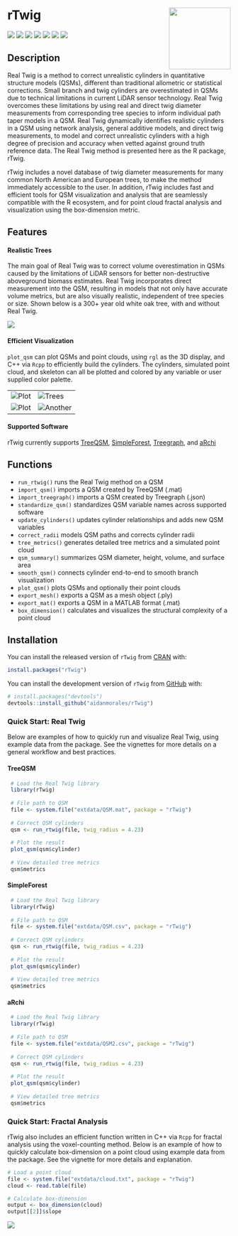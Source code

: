 
<!-- README.md is generated from README.Rmd. Please edit that file -->

# rTwig <img src="man/figures/logo.svg" align="right" height="139"/>

<!-- badges: start -->

[![](https://www.r-pkg.org/badges/version/rTwig)](https://cran.r-project.org/package=rTwig)
[![](https://aidanmorales.r-universe.dev/badges/rTwig)](https://aidanmorales.r-universe.dev)
[![](https://github.com/aidanmorales/rTwig/actions/workflows/R-CMD-check.yaml/badge.svg)](https://github.com/aidanmorales/rTwig/actions/workflows/R-CMD-check.yaml)
[![](https://img.shields.io/github/last-commit/aidanmorales/rTwig.svg)](https://github.com/aidanmorales/rTwig/commits/main)
[![](https://cranlogs.r-pkg.org/badges/grand-total/rTwig)](https://cran.r-project.org/package=rTwig)
[![](https://cranlogs.r-pkg.org/badges/last-month/rTwig)](https://cran.r-project.org/package=rTwig)
[![](https://img.shields.io/badge/license-GPL%20(%3E=%203)-orchid.svg)](https://cran.r-project.org/web/licenses/GPL-3)

<!-- badges: end -->

## Description

Real Twig is a method to correct unrealistic cylinders in quantitative
structure models (QSMs), different than traditional allometric or
statistical corrections. Small branch and twig cylinders are
overestimated in QSMs due to technical limitations in current LiDAR
sensor technology. Real Twig overcomes these limitations by using real
and direct twig diameter measurements from corresponding tree species to
inform individual path taper models in a QSM. Real Twig dynamically
identifies realistic cylinders in a QSM using network analysis, general
additive models, and direct twig measurements, to model and correct
unrealistic cylinders with a high degree of precision and accuracy when
vetted against ground truth reference data. The Real Twig method is
presented here as the R package, rTwig.

rTwig includes a novel database of twig diameter measurements for many
common North American and European trees, to make the method immediately
accessible to the user. In addition, rTwig includes fast and efficient
tools for QSM visualization and analysis that are seamlessly compatible
with the R ecosystem, and for point cloud fractal analysis and
visualization using the box-dimension metric.

## Features

#### Realistic Trees

The main goal of Real Twig was to correct volume overestimation in QSMs
caused by the limitations of LiDAR sensors for better non-destructive
aboveground biomass estimates. Real Twig incorporates direct measurement
into the QSM, resulting in models that not only have accurate volume
metrics, but are also visually realistic, independent of tree species or
size. Shown below is a 300+ year old white oak tree, with and without
Real Twig.

<img src="man/figures/WO18_comparison.png"/>

#### Efficient Visualization

`plot_qsm` can plot QSMs and point clouds, using `rgl` as the 3D
display, and C++ via `Rcpp` to efficiently build the cylinders. The
cylinders, simulated point cloud, and skeleton can all be plotted and
colored by any variable or user supplied color palette.

|                               |                                   |
|-------------------------------|-----------------------------------|
| ![Plot](man/figures/plot.gif) | ![Trees](man/figures/WO7.gif)     |
| ![Plot](man/figures/RO1.gif)  | ![Another](man/figures/stand.gif) |

#### Supported Software

rTwig currently supports
[TreeQSM](https://github.com/InverseTampere/TreeQSM),
[SimpleForest](https://www.simpleforest.org/),
[Treegraph](https://github.com/wanxinyang/treegraph), and
[aRchi](https://github.com/umr-amap/aRchi)

## Functions

- `run_rtwig()` runs the Real Twig method on a QSM
- `import_qsm()` imports a QSM created by TreeQSM (.mat)
- `import_treegraph()` imports a QSM created by Treegraph (.json)
- `standardize_qsm()` standardizes QSM variable names across supported
  software
- `update_cylinders()` updates cylinder relationships and adds new QSM
  variables
- `correct_radii` models QSM paths and corrects cylinder radii
- `tree_metrics()` generates detailed tree metrics and a simulated point
  cloud
- `qsm_summary()` summarizes QSM diameter, height, volume, and surface
  area
- `smooth_qsm()` connects cylinder end-to-end to smooth branch
  visualization
- `plot_qsm()` plots QSMs and optionally their point clouds
- `export_mesh()` exports a QSM as a mesh object (.ply)
- `export_mat()` exports a QSM in a MATLAB format (.mat)
- `box_dimension()` calculates and visualizes the structural complexity
  of a point cloud

## Installation

You can install the released version of `rTwig` from
[CRAN](https://cran.r-project.org/package=rTwig) with:

``` r
install.packages("rTwig")
```

You can install the development version of `rTwig` from
[GitHub](https://github.com/aidanmorales/rTwig) with:

``` r
# install.packages("devtools")
devtools::install_github("aidanmorales/rTwig")
```

### Quick Start: Real Twig

Below are examples of how to quickly run and visualize Real Twig, using
example data from the package. See the vignettes for more details on a
general workflow and best practices.

#### TreeQSM

``` r
 # Load the Real Twig library
 library(rTwig)
 
 # File path to QSM
 file <- system.file("extdata/QSM.mat", package = "rTwig")
 
 # Correct QSM cylinders
 qsm <- run_rtwig(file, twig_radius = 4.23)
 
 # Plot the result
 plot_qsm(qsm$cylinder)
 
 # View detailed tree metrics
 qsm$metrics
```

#### SimpleForest

``` r
 # Load the Real Twig library
 library(rTwig)
 
 # File path to QSM
 file <- system.file("extdata/QSM.csv", package = "rTwig")
 
 # Correct QSM cylinders
 qsm <- run_rtwig(file, twig_radius = 4.23)
 
 # Plot the result
 plot_qsm(qsm$cylinder)
 
 # View detailed tree metrics
 qsm$metrics
```

#### aRchi

``` r
 # Load the Real Twig library
 library(rTwig)
 
 # File path to QSM
 file <- system.file("extdata/QSM2.csv", package = "rTwig")
 
 # Correct QSM cylinders
 qsm <- run_rtwig(file, twig_radius = 4.23)
 
 # Plot the result
 plot_qsm(qsm$cylinder)
 
 # View detailed tree metrics
 qsm$metrics
```

### Quick Start: Fractal Analysis

rTwig also includes an efficient function written in C++ via `Rcpp` for
fractal analysis using the voxel-counting method. Below is an example of
how to quickly calculate box-dimension on a point cloud using example
data from the package. See the vignette for more details and
explanation.

``` r
# Load a point cloud
file <- system.file("extdata/cloud.txt", package = "rTwig")
cloud <- read.table(file)

# Calculate box-dimension
output <- box_dimension(cloud)
output[[2]]$slope
```

<img src="man/figures/box_dimension3d.png" align="center"/>
